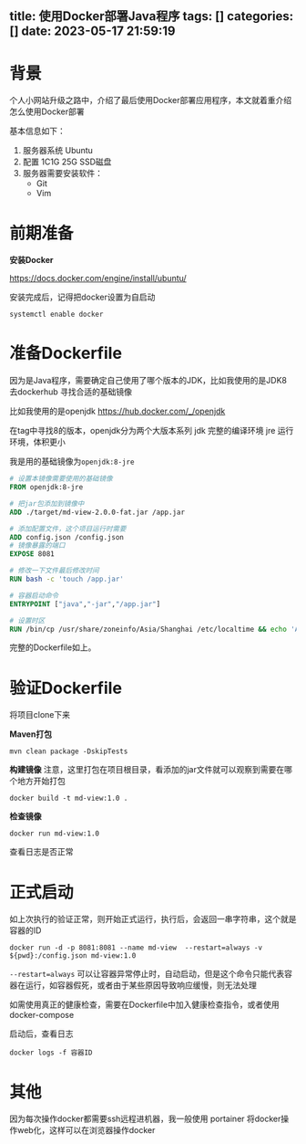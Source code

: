 title: 使用Docker部署Java程序
tags: []
categories: []
date: 2023-05-17 21:59:19
---
# 背景

个人小网站升级之路中，介绍了最后使用Docker部署应用程序，本文就着重介绍怎么使用Docker部署

基本信息如下：
1. 服务器系统 Ubuntu
2. 配置 1C1G 25G SSD磁盘
3. 服务器需要安装软件：
    - Git
    - Vim


# 前期准备

**安装Docker**

https://docs.docker.com/engine/install/ubuntu/


安装完成后，记得把docker设置为自启动
```
systemctl enable docker
```


# 准备Dockerfile

因为是Java程序，需要确定自己使用了哪个版本的JDK，比如我使用的是JDK8
去dockerhub 寻找合适的基础镜像

比如我使用的是openjdk
https://hub.docker.com/_/openjdk

在tag中寻找8的版本，openjdk分为两个大版本系列
jdk 完整的编译环境
jre 运行环境，体积更小

我是用的基础镜像为`openjdk:8-jre`


```Dockerfile
# 设置本镜像需要使用的基础镜像
FROM openjdk:8-jre

# 把jar包添加到镜像中
ADD ./target/md-view-2.0.0-fat.jar /app.jar

# 添加配置文件，这个项目运行时需要
ADD config.json /config.json
# 镜像暴露的端口
EXPOSE 8081

# 修改一下文件最后修改时间
RUN bash -c 'touch /app.jar'

# 容器启动命令
ENTRYPOINT ["java","-jar","/app.jar"]

# 设置时区
RUN /bin/cp /usr/share/zoneinfo/Asia/Shanghai /etc/localtime && echo 'Asia/Shanghai' >/etc/timezone
```

完整的Dockerfile如上。

# 验证Dockerfile

将项目clone下来

**Maven打包**

```
mvn clean package -DskipTests
```

**构建镜像**
注意，这里打包在项目根目录，看添加的jar文件就可以观察到需要在哪个地方开始打包


```
docker build -t md-view:1.0 .
```

**检查镜像**

```
docker run md-view:1.0
```

查看日志是否正常


# 正式启动

如上次执行的验证正常，则开始正式运行，执行后，会返回一串字符串，这个就是容器的ID


```
docker run -d -p 8081:8081 --name md-view  --restart=always -v ${pwd}:/config.json md-view:1.0
```

`--restart=always` 可以让容器异常停止时，自动启动，但是这个命令只能代表容器在运行，如容器假死，或者由于某些原因导致响应缓慢，则无法处理

如需使用真正的健康检查，需要在Dockerfile中加入健康检查指令，或者使用docker-compose


启动后，查看日志

```
docker logs -f 容器ID
```

# 其他

因为每次操作docker都需要ssh远程进机器，我一般使用 portainer 将docker操作web化，这样可以在浏览器操作docker






